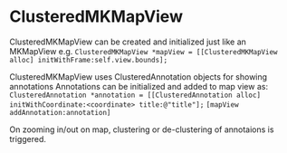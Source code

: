 # ClusteredMKMapView

ClusteredMKMapView can be created and initialized just like an MKMapView
e.g. `ClusteredMKMapView *mapView = [[ClusteredMKMapView alloc] initWithFrame:self.view.bounds];`

ClusteredMKMapView uses ClusteredAnnotation objects for showing annotations
Annotations can be initialized and added to map view as:
`ClusteredAnnotation *annotation = [[ClusteredAnnotation alloc] initWithCoordinate:<coordinate> title:@"title"];`
`[mapView addAnnotation:annotation]`

On zooming in/out on map, clustering or de-clustering of annotaions is triggered.
